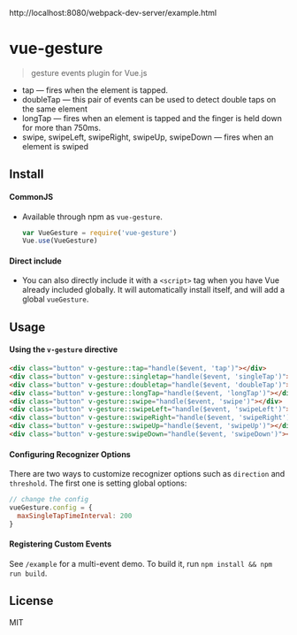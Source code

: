 http://localhost:8080/webpack-dev-server/example.html

# vue-gesture

> gesture events plugin for Vue.js
- tap — fires when the element is tapped.
- doubleTap — this pair of events can be used to detect double taps on the same element
- longTap — fires when an element is tapped and the finger is held down for more than 750ms.
- swipe, swipeLeft, swipeRight, swipeUp, swipeDown — fires when an element is swiped 


## Install

#### CommonJS

- Available through npm as `vue-gesture`.

  ``` js
  var VueGesture = require('vue-gesture')
  Vue.use(VueGesture)
  ```

#### Direct include

- You can also directly include it with a `<script>` tag when you have Vue already included globally. It will automatically install itself, and will add a global `vueGesture`.

## Usage

#### Using the `v-gesture` directive

``` html
<div class="button" v-gesture::tap="handle($event, 'tap')"></div>
<div class="button" v-gesture::singletap="handle($event, 'singleTap')"></div>
<div class="button" v-gesture::doubletap="handle($event, 'doubleTap')"></div>
<div class="button" v-gesture::longTap="handle($event, 'longTap')"></div>
<div class="button" v-gesture::swipe="handle($event, 'swipe')"></div>
<div class="button" v-gesture::swipeLeft="handle($event, 'swipeLeft')"></div>
<div class="button" v-gesture::swipeRight="handle($event, 'swipeRight')"></div>
<div class="button" v-gesture::swipeUp="handle($event, 'swipeUp')"></div>
<div class="button" v-gesture:swipeDown="handle($event, 'swipeDown')"></div>
```

#### Configuring Recognizer Options

There are two ways to customize recognizer options such as `direction` and `threshold`. The first one is setting global options:

``` js
// change the config
vueGesture.config = {
  maxSingleTapTimeInterval: 200
}
```
#### Registering Custom Events

See `/example` for a multi-event demo. To build it, run `npm install && npm run build`.

## License

MIT

